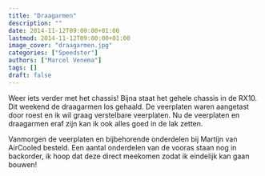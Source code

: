 ```yaml
---
title: "Draagarmen"
description: ""
date: 2014-11-12T09:00:00+01:00
lastmod: 2014-11-12T09:00:00+01:00
image_cover: "draagarmen.jpg"
categories: ["Speedster"]
authors: ["Marcel Venema"] 
tags: []
draft: false
---
```


Weer iets verder met het chassis! Bijna staat het gehele chassis in de RX10. Dit weekend de draagarmen los gehaald. De veerplaten waren aangetast door roest en ik wil graag verstelbare veerplaten. Nu de veerplaten en draagarmen eraf zijn kan ik ook alles goed in de lak zetten.

Vanmorgen de veerplaten en bijbehorende onderdelen bij Martijn van AirCooled besteld. Een aantal onderdelen van de vooras staan nog in backorder, ik hoop dat deze direct meekomen zodat ik eindelijk kan gaan bouwen!

